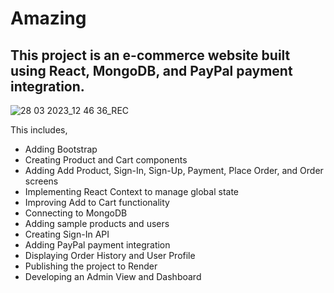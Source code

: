# Amazing
<h2>This project is an e-commerce website built using React, MongoDB, and PayPal payment integration.</h2>

![28 03 2023_12 46 36_REC](https://user-images.githubusercontent.com/90330425/228158372-dbd2f4cc-39bb-470c-a7e4-9240fe5c8e34.png)

  This includes,
* Adding Bootstrap
* Creating Product and Cart components
* Adding Add Product, Sign-In, Sign-Up, Payment, Place Order, and Order screens
* Implementing React Context to manage global state
* Improving Add to Cart functionality
* Connecting to MongoDB
* Adding sample products and users
* Creating Sign-In API
* Adding PayPal payment integration
* Displaying Order History and User Profile
* Publishing the project to Render
* Developing an Admin View and Dashboard


